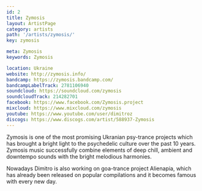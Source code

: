 ```yaml
---
id: 2
title: Zymosis
layout: ArtistPage
category: artists
path: '/artists/zymosis/'
key: zymosis

meta: Zymosis
keywords: Zymosis

location: Ukraine
website: http://zymosis.info/
bandcamp: https://zymosis.bandcamp.com/
bandcampLabelTrack: 2781106940
soundcloud: https://soundcloud.com/zymosis
soundcloudTrack: 214282701
facebook: https://www.facebook.com/Zymosis.project
mixcloud: https://www.mixcloud.com/zymosis
youtube: https://www.youtube.com/user/dimitroz
discogs: https://www.discogs.com/artist/588937-Zymosis
---
```


Zymosis is one of the most promising Ukranian psy-trance projects which has brought a bright light to the psychedelic culture over the past 10 years. Zymosis music successfully combine elements of deep chill, ambient and downtempo sounds with the bright melodious harmonies.

Nowadays Dimitro is also working on goa-trance project Alienapia, which has already been released on popular compilations and it becomes famous with every new day.
